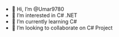 - 👋 Hi, I’m @Umar9780
- 👀 I’m interested in C# .NET
- 🌱 I’m currently learning C#
- 💞️ I’m looking to collaborate on C# Project


<!---
Umar9780/Umar9780 is a ✨ special ✨ repository because its `README.md` (this file) appears on your GitHub profile.
You can click the Preview link to take a look at your changes.
--->
